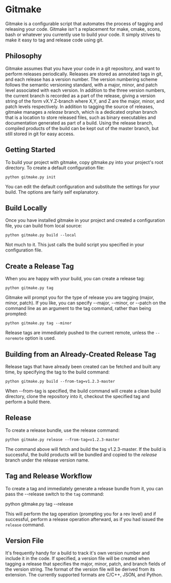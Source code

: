 Gitmake
=======
Gitmake is a configurable script that automates the process of tagging and releasing your code.  Gitmake isn't a replacement for make, cmake, scons, bash or whatever you currently use to build your code.  It simply strives to make it easy to tag and release code using git.

Philosophy
----------
Gitmake assumes that you have your code in a git repository, and want to perform releases periodically.  Releases are stored as annotated tags in git, and each release has a version number.  The version numbering scheme follows the semantic versioning standard, with a major, minor, and patch level associated with each version.  In addition to the three version numbers, the current branch is recorded as a part of the release, giving a version string of the form vX.Y.Z-branch where X,Y, and Z are the major, minor, and patch levels respectively.  In addition to tagging the source of releases, gitmake manages a *release* branch, which is a dedicated orphan branch that is a location to store released files, such as binary executables and documentation generated as part of a build.  Using the release branch, compiled products of the build can be kept out of the master branch, but still stored in git for easy access.

Getting Started
---------------
To build your project with gitmake, copy gitmake.py into your project's root directory.  To create a default configuration file:

`python gitmake.py init`

You can edit the default configuration and substitute the settings for your build.  The options are fairly self explanatory.

Build Locally
-------------
Once you have installed gitmake in your project and created a configuration file, you can build from local source:

`python gitmake.py build --local`

Not much to it.  This just calls the build script you specified in your configuration file.

Create a Release Tag
--------------------
When you are happy with your build, you can create a release tag:

`python gitmake.py tag`

Gitmake will prompt you for the type of release you are tagging (major, minor, patch). If you like, you can specify --major, --minor, or --patch on the command line as an argument to the tag command, rather than being prompted:

`python gitmake.py tag --minor`

Release tags are immediately pushed to the current remote, unless the `--noremote` option is used.

Building from an Already-Created Release Tag
--------------------------------------------
Release tags that have already been created can be fetched and built any time, by specifying the tag to the build command:

`python gitmake.py build --from-tag=v1.2.3-master`

When --from-tag is specified, the build command will create a clean build directory, clone the repository into it, checkout the specified tag and perform a build there.

Release
-------
To create a release bundle, use the release command:

`python gitmake.py release --from-tag=v1.2.3-master`

The command above will fetch and build the tag v1.2.3-master.  If the build is successful, the build products will be bundled and copied to the *release* branch under the release version name.

Tag and Release Workflow
------------------------
To create a tag and immediately generate a release bundle from it, you can pass the --release switch to the `tag` command:

python gitmake.py tag --release

This will perform the tag operation (prompting you for a rev level) and if successful, perform a release operation afterward, as if you had issued the `release` command.

Version File
------------
It's frequently handy for a build to track it's own version number and include it in the code.  If specified, a version file will be created when tagging a release that specifies the major, minor, patch, and branch fields of the version string.  The format of the version file will be derived from its extension.  The currently supported formats are C/C++, JSON, and Python.

